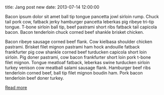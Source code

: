 title: Jang post new
date: 2013-07-14 12:00:00

Bacon ipsum dolor sit amet ball tip tongue pancetta jowl sirloin rump. Chuck tail pork cow, fatback jerky hamburger pancetta leberkas pig ribeye tri-tip tongue. T-bone sirloin ball tip, beef pastrami short ribs fatback tail capicola bacon. Bacon tenderloin chuck corned beef shankle brisket chicken.

Bacon ribeye sausage corned beef flank. Cow kielbasa shoulder chicken pastrami. Brisket filet mignon pastrami ham hock andouille fatback frankfurter pig cow shankle corned beef turducken capicola short loin sirloin. Pig doner pastrami, cow bacon frankfurter short loin pork t-bone filet mignon. Tongue meatloaf fatback, leberkas swine turducken sirloin turkey venison cow meatball salami sausage flank. Hamburger beef ribs tenderloin corned beef, ball tip filet mignon boudin ham. Pork bacon tenderloin beef doner turkey.

[Read more](http://baconipsum.com/)